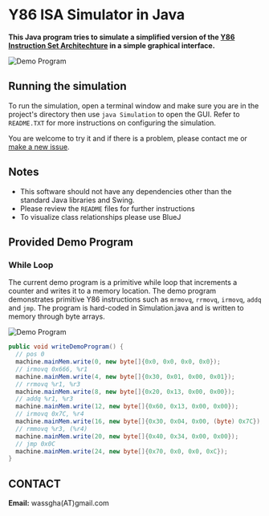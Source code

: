 # Y86 ISA Simulator in Java

**This Java program tries to simulate a simplified version of the [Y86 Instruction Set Architechture](http://cs.slu.edu/~fritts/CSCI224_S12/schedule/chap4-intro-Y86.pdf) in a simple graphical interface.** 

![Demo Program](http://i.imgur.com/U1DasZv.png)

  
## Running the simulation
To run the simulation, open a terminal window and make sure you are in the project's directory then use ```java Simulation``` to open the GUI. Refer to `README.TXT` for more instructions on configuring the simulation.

You are welcome to try it and if there is a problem, please contact me or [make a new issue](https://github.com/wassgha/Y86Simulator/issues/new). 

## Notes
* This software should not have any dependencies other than the standard Java libraries and Swing.
* Please review the `README` files for further instructions
* To visualize class relationships please use BlueJ

## Provided Demo Program
### While Loop
The current demo program is a primitive while loop that increments a counter and writes it to a memory location. The demo program demonstrates primitive Y86 instructions such as `mrmovq`, `rrmovq`, `irmovq`, `addq` and `jmp`. The program is hard-coded in Simulation.java and is written to memory through byte arrays.

![Demo Program](http://i.imgur.com/6gQMYYb.png)

```java
public void writeDemoProgram() {
  // pos 0
  machine.mainMem.write(0, new byte[]{0x0, 0x0, 0x0, 0x0});
  // irmovq 0x666, %r1
  machine.mainMem.write(4, new byte[]{0x30, 0x01, 0x00, 0x01});
  // rrmovq %r1, %r3
  machine.mainMem.write(8, new byte[]{0x20, 0x13, 0x00, 0x00});
  // addq %r1, %r3
  machine.mainMem.write(12, new byte[]{0x60, 0x13, 0x00, 0x00});
  // irmovq 0x7C, %r4
  machine.mainMem.write(16, new byte[]{0x30, 0x04, 0x00, (byte) 0x7C});
  // rmmovq %r3, (%r4)
  machine.mainMem.write(20, new byte[]{0x40, 0x34, 0x00, 0x00});
  // jmp 0x0C
  machine.mainMem.write(24, new byte[]{0x70, 0x0, 0x0, 0xC});
}
```

## CONTACT
**Email:** wassgha(AT)gmail.com  
